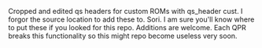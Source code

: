 Cropped and edited qs headers for custom ROMs with qs_header cust. 
I forgor the source location to add these to. Sori. I am sure you'll know where to put these if you looked for this repo. Additions are welcome. Each QPR breaks this functionality so this might repo become useless very soon.
